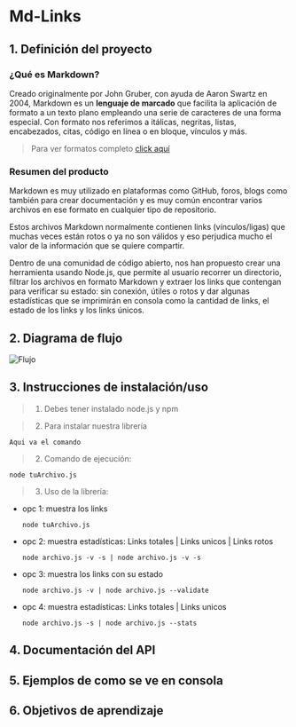 # Md-Links

## 1. Definición del proyecto

### ¿Qué es Markdown?

Creado originalmente por John Gruber, con ayuda de Aaron Swartz en 2004,  Markdown es un **lenguaje de marcado** que facilita la aplicación de formato a un texto plano empleando una serie de caracteres de una forma especial. Con formato nos referimos a itálicas, negritas, listas, encabezados, citas, código en línea o en bloque, vínculos y más.

> Para ver formatos completo [click aquí](https://markdown.es/sintaxis-markdown/)

### Resumen del producto
Markdown es muy utilizado en plataformas como GitHub, foros, blogs como también para crear documentación y es muy común encontrar varios archivos en ese formato en cualquier tipo de repositorio.

Estos archivos Markdown normalmente contienen links (vínculos/ligas) que muchas veces están rotos o ya no son válidos y eso perjudica mucho el valor de la información que se quiere compartir.

Dentro de una comunidad de código abierto, nos han propuesto crear una herramienta usando Node.js, que permite al usuario recorrer un directorio, filtrar los archivos en formato Markdown y extraer los links que contengan para verificar su estado: sin conexión, útiles o rotos y dar algunas estadísticas que se imprimirán en consola como la cantidad de links, el estado de los links y los links únicos.

## 2. Diagrama de flujo

![Flujo](https://i.ibb.co/R6ZSyfp/Md-Links-New-frame.jpg)

## 3. Instrucciones de instalación/uso

> 1. Debes tener instalado node.js y npm

> 2. Para instalar nuestra librería

    Aqui va el comando

> 2. Comando de ejecución:

    node tuArchivo.js

> 3. Uso de la librería:

* opc 1: muestra los links

      node tuArchivo.js

* opc 2: muestra estadísticas: Links totales | Links unicos | Links rotos

      node archivo.js -v -s | node archivo.js -v -s

* opc 3: muestra los links con su estado

      node archivo.js -v | node archivo.js --validate

* opc 4: muestra estadísticas: Links totales | Links unicos

      node archivo.js -s | node archivo.js --stats


## 4. Documentación del API

## 5. Ejemplos de como se ve en consola

## 6. Objetivos de aprendizaje

